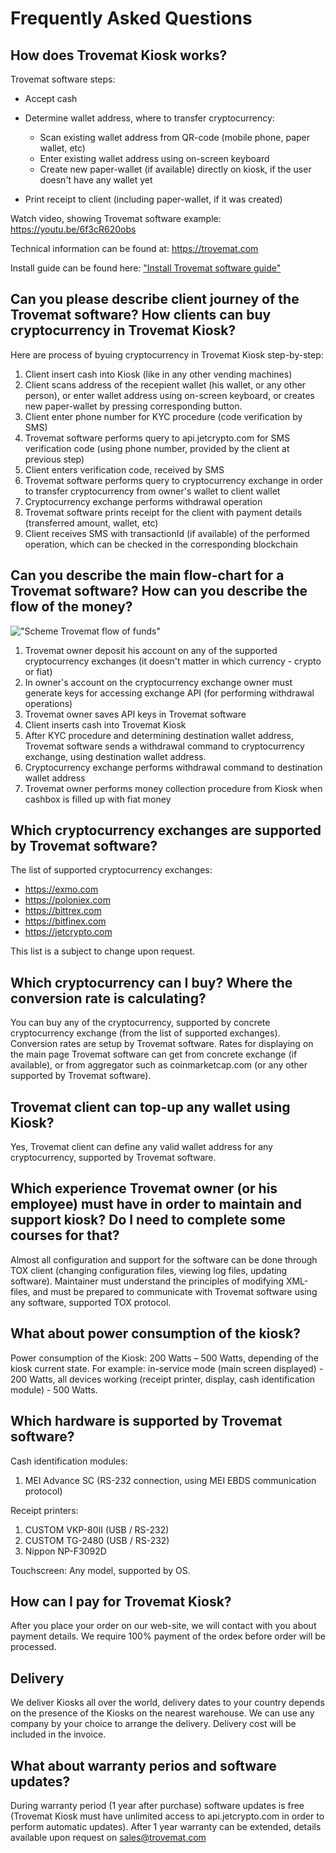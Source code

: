 # Frequently Asked Questions
## How does Trovemat Kiosk works?
       
Trovemat software steps:
- Accept cash
- Determine wallet address, where to transfer cryptocurrency:
    
    - Scan existing wallet address from QR-code (mobile phone, paper wallet, etc)
    - Enter existing wallet address using on-screen keyboard
    - Create new paper-wallet (if available) directly on kiosk, if the user doesn't have any wallet yet
- Print receipt to client (including paper-wallet, if it was created)

Watch video, showing Trovemat software example: https://youtu.be/6f3cR620obs

Technical information can be found at: https://trovemat.com

Install guide can be found here: ["Install Trovemat software guide"](https://github.com/trovemat/docs/blob/master/Kiosk/en/Install%20%5Ben%5D.md)
    
## Can you please describe client journey of the Trovemat software? How clients can buy cryptocurrency in Trovemat Kiosk?

Here are process of byuing cryptocurrency in Trovemat Kiosk step-by-step: 
1. Client insert cash into Kiosk (like in any other vending machines)
1. Client scans address of the recepient wallet (his wallet, or any other person), or enter wallet address using on-screen keyboard, or creates new paper-wallet by pressing corresponding button.
1. Client enter phone number for KYC procedure (code verification by SMS)
1. Trovemat software performs query to api.jetcrypto.com for SMS verification code (using phone number, provided by the client at previous step)
1. Client enters verification code, received by SMS
1. Trovemat software performs query to cryptocurrency exchange in order to transfer cryptocurrency from owner's wallet to client wallet
1. Cryptocurrency exchange performs withdrawal operation
1. Trovemat software prints receipt for the client with payment details (transferred amount, wallet, etc)
1. Client receives SMS with transactionId (if available) of the performed operation, which can be checked in the corresponding blockchain

## Can you describe the main flow-chart for a Trovemat software? How can you describe the flow of the money?

!["Scheme Trovemat flow of funds"](https://github.com/trovemat/docs/blob/master/Kiosk/en/img/Trovemat%20flow%20of%20funds.png)

1. Trovemat owner deposit his account on any of the supported cryptocurrency exchanges (it doesn't matter in which currency - crypto or fiat)
1. In owner's account on the cryptocurrency exchange owner must generate keys for accessing exchange API (for performing withdrawal operations)
1. Trovemat owner saves API keys in Trovemat software
1. Client inserts cash into Trovemat Kiosk
1. After KYC procedure and determining destination wallet address, Trovemat software sends a withdrawal command to cryptocurrency exchange, using destination wallet address.
1. Cryptocurrency exchange performs withdrawal command to destination wallet address
1. Trovemat owner performs money collection procedure from Kiosk when cashbox is filled up with fiat money

## Which cryptocurrency exchanges are supported by Trovemat software?
    
The list of supported cryptocurrency exchanges: 
- https://exmo.com
- https://poloniex.com
- https://bittrex.com
- https://bitfinex.com
- https://jetcrypto.com

This list is a subject to change upon request.

## Which cryptocurrency can I buy? Where the conversion rate is calculating?
   
You can buy any of the cryptocurrency, supported by concrete cryptocurrency exchange (from the list of supported exchanges). Conversion rates are setup by Trovemat software. Rates for displaying on the main page Trovemat software can get from concrete exchange (if available), or from aggregator such as coinmarketcap.com (or any other supported by Trovemat software).

## Trovemat client can top-up any wallet using Kiosk?

Yes, Trovemat client can define any valid wallet address for any cryptocurrency, supported by Trovemat software.

## Which experience Trovemat owner (or his employee) must have in order to maintain and support kiosk? Do I need to complete some courses for that?

Almost all configuration and support for the software can be done through TOX client (changing configuration files, viewing log files, updating software). Maintainer must understand the principles of modifying XML-files, and must be prepared to communicate with Trovemat software using any software, supported TOX protocol.

## What about power consumption of the kiosk?
    
Power consumption of the Kiosk: 200 Watts – 500 Watts, depending of the kiosk current state. For example: in-service mode (main screen displayed) - 200 Watts, all devices working (receipt printer, display, cash identification module) - 500 Watts.

## Which hardware is supported by Trovemat software?
    
Cash identification modules:
1. MEI Advance SC (RS-232 connection, using MEI EBDS communication protocol)

Receipt printers:
1. CUSTOM VKP-80II (USB / RS-232)
1. CUSTOM TG-2480 (USB / RS-232)
1. Nippon NP-F3092D

Touchscreen:
Any model, supported by OS.

## How can I pay for Trovemat Kiosk?

After you place your order on our web-site, we will contact with you about payment details. We require 100% payment of the ordeк before order will be processed.

## Delivery

We deliver Kiosks all over the world, delivery dates to your country depends on the presence of the Kiosks on the nearest warehouse. We can use any company by your choice to arrange the delivery. Delivery cost will be included in the invoice.

## What about warranty perios and software updates?
    
During warranty period (1 year after purchase) software updates is free (Trovemat Kiosk must have unlimited access to api.jetcrypto.com in order to perform automatic updates). After 1 year warranty can be extended, details available upon request on sales@trovemat.com

